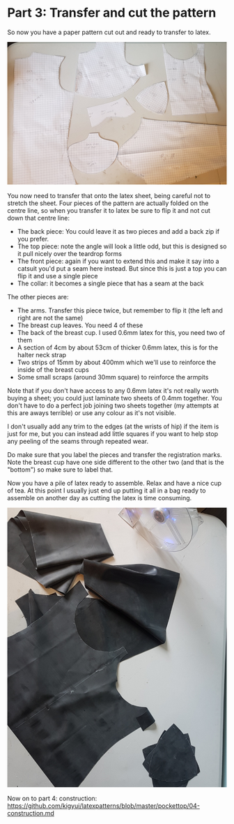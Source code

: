 # Part 3: Transfer and cut the pattern

So now you have a paper pattern cut out and ready to transfer to latex.

![Paper](imgs/20200821_181005.jpg?raw=true)

You now need to transfer that onto the latex sheet, being careful not to stretch the sheet.  Four pieces of the pattern are actually folded on the centre line, so when you transfer it to latex be sure to flip it and not cut down that centre line:

* The back piece: You could leave it as two pieces and add a back zip if you prefer.
* The top piece: note the angle will look a little odd, but this is designed so it pull nicely over the teardrop forms
* The front piece: again if you want to extend this and make it say into a catsuit you'd put a seam here instead. But since this is just a top you can flip it and use a single piece
* The collar: it becomes a single piece that has a seam at the back

The other pieces are:

* The arms. Transfer this piece twice, but remember to flip it (the left and right are not the same)
* The breast cup leaves. You need 4 of these
* The back of the breast cup. I used 0.6mm latex for this, you need two of them
* A section of 4cm by about 53cm of thicker 0.6mm latex, this is for the halter neck strap
* Two strips of 15mm by about 400mm which we'll use to reinforce the inside of the breast cups
* Some small scraps (around 30mm square) to reinforce the armpits

Note that if you don't have access to any 0.6mm latex it's not really worth buying a sheet; you could just laminate two sheets of 0.4mm together. You don't have to do a perfect job joining two sheets together (my attempts at this are aways terrible) or use any colour as it's not visible.

I don't usually add any trim to the edges (at the wrists of hip) if the item is just for me, but you can instead add little squares if you want to help stop any peeling of the seams through repeated wear.

Do make sure that you label the pieces and transfer the registration marks. Note the breast cup have one side different to the other two (and that is the "bottom") so make sure to label that.

Now you have a pile of latex ready to assemble. Relax and have a nice cup of tea. At this point I usually just end up putting it all in a bag ready to assemble on another day as cutting the latex is time consuming.

![Cut out](imgs/20200822_131003.jpg?raw=true)

Now on to part 4: construction: https://github.com/kigyui/latexpatterns/blob/master/pockettop/04-construction.md

